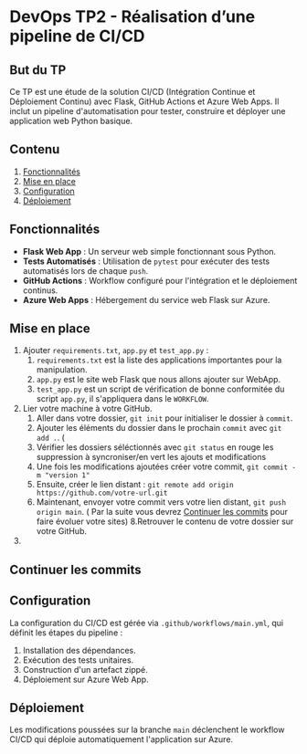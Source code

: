 # DevOps TP2 - Réalisation d’une pipeline de CI/CD

## But du TP
Ce TP est une étude de  la solution CI/CD (Intégration Continue et Déploiement Continu) avec Flask, GitHub Actions et Azure Web Apps. Il inclut un pipeline d'automatisation pour tester, construire et déployer une application web Python basique.

## Contenu

1. [Fonctionnalités](#fonctionnalités)
2. [Mise en place](#mise-en-place)
3. [Configuration](#configuration)
4. [Déploiement](#déploiement)


## Fonctionnalités
- **Flask Web App** : Un serveur web simple fonctionnant sous Python.
- **Tests Automatisés** : Utilisation de `pytest` pour exécuter des tests automatisés lors de chaque `push`.
- **GitHub Actions** : Workflow configuré pour l'intégration et le déploiement continus.
- **Azure Web Apps** : Hébergement du service web Flask sur Azure.

## Mise en place

1. Ajouter ```requirements.txt```, ```app.py``` et ```test_app.py``` :
     1. ```requirements.txt``` est la liste des applications importantes pour la manipulation.
     2. ```app.py``` est le site web Flask que nous allons ajouter sur WebApp.
     3. ```test_app.py``` est un script de vérification de bonne conformitée du script ```app.py```, il s'appliquera dans le ```WORKFLOW```.
2. Lier votre machine à votre GitHub.
     1. Aller dans votre dossier, ```git init``` pour initialiser le dossier à ```commit```.
     3. Ajouter les éléments du dossier dans le prochain ```commit``` avec ```git add .```. (
     4. Vérifier les dossiers séléctionnés avec ```git status``` en rouge les suppression à syncroniser/en vert les ajouts et modifications
     5. Une fois les modifications ajoutées créer votre commit, ```git commit -m "version 1"```
     6. Ensuite, créer le lien distant : ```git remote add origin https://github.com/votre-url.git```
     7. Maintenant, envoyer votre commit vers votre lien distant, ```git push origin main```. ( Par la suite vous devrez [Continuer les commits](#continuer-les-commits) pour faire évoluer votre sites) 
     8.Retrouver le contenu de votre dossier sur votre GitHub.
3. 

## Continuer les commits


## Configuration
La configuration du CI/CD est gérée via `.github/workflows/main.yml`, qui définit les étapes du pipeline :

1. Installation des dépendances.
2. Exécution des tests unitaires.
3. Construction d'un artefact zippé.
4. Déploiement sur Azure Web App.

## Déploiement
Les modifications poussées sur la branche `main` déclenchent le workflow CI/CD qui déploie automatiquement l'application sur Azure.




